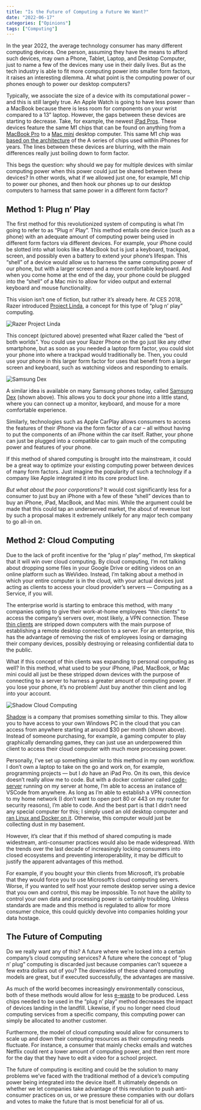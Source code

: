 ```yaml
---
title: "Is the Future of Computing a Future We Want?"
date: "2022-06-17"
categories: ["Opinions"]
tags: ["Computing"]
---
```


In the year 2022, the average technology consumer has many different computing devices. One person, assuming they have the means to afford such devices, may own a Phone, Tablet, Laptop, and Desktop Computer, just to name a few of the devices many use in their daily lives. But as the tech industry is able to fit more computing power into smaller form factors, it raises an interesting dilemma. At what point is the computing power of our phones enough to power our desktop computers?

Typically, we associate the size of a device with its computational power – and this is still largely true. An Apple Watch is going to have less power than a MacBook because there is less room for components on your wrist compared to a 13” laptop. However, the gaps between these devices are starting to decrease. Take, for example, the newest [iPad Pros](https://support.apple.com/kb/SP843?locale=en_US). These devices feature the same M1 chips that can be found on anything from a [MacBook Pro](https://support.apple.com/kb/SP824?locale=en_US) to a [Mac mini](https://support.apple.com/kb/SP823?locale=en_US) desktop computer. This same M1 chip was [based on the architecture](https://www.pcmag.com/news/what-is-the-apple-m1-chip) of the A series of chips used within iPhones for years. The lines between these devices are blurring, with the main differences really just boiling down to form factor. 

This begs the question: why should we pay for multiple devices with similar computing power when this power could just be shared between these devices? In other words, what if we allowed just one, for example, M1 chip to power our phones, and then hook our phones up to our desktop computers to harness that same power in a different form factor?

## Method 1: Plug n’ Play

The first method for this revolutionized system of computing is what I’m going to refer to as “Plug n’ Play”. This method entails one device (such as a phone) with an adequate amount of computing power being used in different form factors via different devices. For example, your iPhone could be slotted into what looks like a MacBook but is just a keyboard, trackpad, screen, and possibly even a battery to extend your phone’s lifespan. This “shell” of a device would allow us to harness the same computing power of our phone, but with a larger screen and a more comfortable keyboard. And when you come home at the end of the day, your phone could be plugged into the “shell” of a Mac mini to allow for video output and external keyboard and mouse functionality.

This vision isn’t one of fiction, but rather it’s already here. At CES 2018, Razer introduced [Project Linda](https://www.razer.com/concepts/project-linda), a concept for this type of “plug n’ play” computing. 

![Razer Project Linda](/posts/future-of-computing/images/project-linda.jpg)

This concept (pictured above) presented what Razer called the “best of both worlds”. You could use your Razer Phone on the go just like any other smartphone, but as soon as you needed a laptop form factor, you could slot your phone into where a trackpad would traditionally be. Then, you could use your phone in this larger form factor for uses that benefit from a larger screen and keyboard, such as watching videos and responding to emails.

![Samsung Dex](/posts/future-of-computing/images/samsung-dex.jpg)

A similar idea is available on many Samsung phones today, called [Samsung Dex](https://www.samsung.com/us/explore/dex/) (shown above). This allows you to dock your phone into a little stand, where you can connect up a monitor, keyboard, and mouse for a more comfortable experience.

Similarly, technologies such as Apple CarPlay allows consumers to access the features of their iPhone via the form factor of a car – all without having to put the components of an iPhone within the car itself. Rather, your phone can just be plugged into a compatible car to gain much of the computing power and features of your phone. 

If this method of shared computing is brought into the mainstream, it could be a great way to optimize your existing computing power between devices of many form factors. Just imagine the popularity of such a technology if a company like Apple integrated it into its core product line.

*But what about the poor corporations?* It would cost significantly less for a consumer to just buy an iPhone with a few of these “shell” devices than to buy an iPhone, iPad, MacBook, and Mac mini. While the argument could be made that this could tap an underserved market, the about of revenue lost by such a proposal makes it extremely unlikely for any major tech company to go all-in on.

## Method 2: Cloud Computing

Due to the lack of profit incentive for the “plug n’ play” method, I’m skeptical that it will win over cloud computing. By cloud computing, I’m not talking about dropping some files in your Google Drive or editing videos on an online platform such as WeVideo. Instead, I’m talking about a method in which your entire computer is in the cloud, with your actual devices just acting as clients to access your cloud provider’s servers — Computing as a Service, if you will.

The enterprise world is starting to embrace this method, with many companies opting to give their work-at-home employees “thin clients” to access the company’s servers over, most likely, a VPN connection. These [thin clients](https://en.wikipedia.org/wiki/Thin_client) are stripped down computers with the main purpose of establishing a remote desktop connection to a server. For an enterprise, this has the advantage of removing the risk of employees losing or damaging their company devices, possibly destroying or releasing confidential data to the public.

What if this concept of thin clients was expanding to personal computing as well? In this method, what used to be your iPhone, iPad, MacBook, or Mac mini could all just be these stripped down devices with the purpose of connecting to a server to harness a greater amount of computing power. If you lose your phone, it’s no problem! Just buy another thin client and log into your account.

![Shadow Cloud Computing](/posts/future-of-computing/images/shadow.png)

[Shadow](https://shadow.tech) is a company that promises something similar to this. They allow you to have access to your own Windows PC in the cloud that you can access from anywhere starting at around $30 per month (shown above). Instead of someone purchasing, for example, a gaming computer to play graphically demanding games, they can just use an underpowered thin client to access their cloud computer with much more processing power.

Personally, I’ve set up something similar to this method in my own workflow. I don’t own a laptop to take on the go and work on, for example, programming projects — but I *do* have an iPad Pro. On its own, this device doesn’t really allow me to code. But with a docker container called [code-server](https://hub.docker.com/r/linuxserver/code-server) running on my server at home, I’m able to access an instance of VSCode from anywhere. As long as I’m able to establish a VPN connection to my home network (I don’t want to open port 80 or 443 on my router for security reasons), I’m able to code. And the best part is that I didn’t need any special computer for this; I simply used an old desktop computer and [ran Linux and Docker on it](https://zsrobinson.com/posts/experimenting-with-linux-and-docker/). Otherwise, this computer would just be collecting dust in my basement.

However, it’s clear that if this method of shared computing is made widestream, anti-consumer practices would also be made widespread. With the trends over the last decade of increasingly locking consumers into closed ecosystems and preventing interoperability, it may be difficult to justify the apparent advantages of this method.

For example, if you bought your thin clients from Microsoft, it’s probable that they would force you to use Microsoft’s cloud computing servers. Worse, if you wanted to self host your remote desktop server using a device that you own and control, this may be impossible. To not have the ability to control your own data and processing power is certainly troubling. Unless standards are made and this method is regulated to allow for more consumer choice, this could quickly devolve into companies holding your data hostage.

## The Future of Computing

Do we really want any of this? A future where we’re locked into a certain company’s cloud computing services? A future where the concept of “plug n’ plug” computing is discarded just because companies can’t squeeze a few extra dollars out of you? The downsides of these shared computing models are great, but if executed successfully, the advantages are massive.

As much of the world becomes increasingly environmentally conscious, both of these methods would allow for less [e-waste](https://en.wikipedia.org/wiki/Electronic_waste) to be produced. Less chips needed to be used in the “plug n’ play” method decreases the impact of devices landing in the landfill. Likewise, if you no longer need cloud computing services from a specific company, this computing power can simply be allocated to another customer.

Furthermore, the model of cloud computing would allow for consumers to scale up and down their computing resources as their computing needs fluctuate. For instance, a consumer that mainly checks emails and watches Netflix could rent a lower amount of computing power, and then rent more for the day that they have to edit a video for a school project.

The future of computing is exciting and could be the solution to many problems we’ve faced with the traditional method of a device’s computing power being integrated into the device itself. It ultimately depends on whether we let companies take advantage of this revolution to push anti-consumer practices on us, or we pressure these companies with our dollars and votes to make the future that is most beneficial for all of us.
